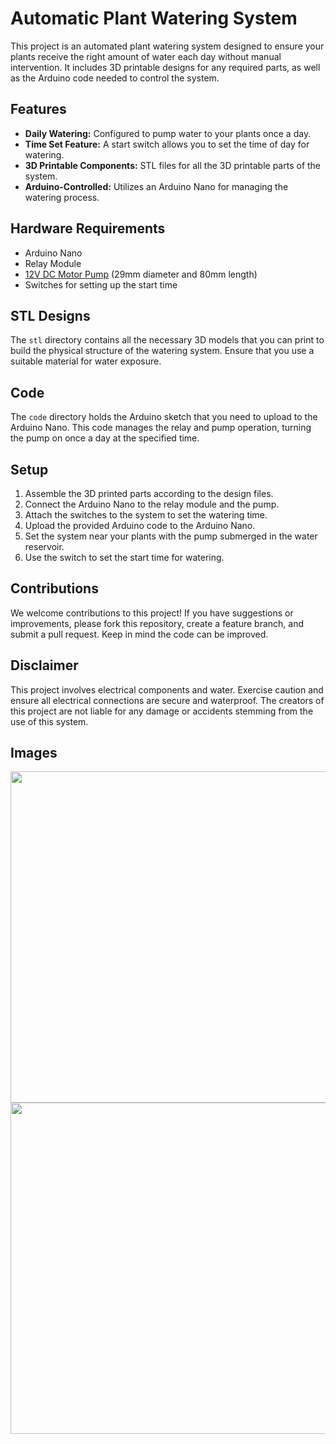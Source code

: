 # Automatic Plant Watering System

This project is an automated plant watering system designed to ensure your plants receive the right amount of water each day without manual intervention. It includes 3D printable designs for any required parts, as well as the Arduino code needed to control the system.

## Features

- **Daily Watering:** Configured to pump water to your plants once a day.
- **Time Set Feature:** A start switch allows you to set the time of day for watering.
- **3D Printable Components:** STL files for all the 3D printable parts of the system.
- **Arduino-Controlled:** Utilizes an Arduino Nano for managing the watering process.

## Hardware Requirements

- Arduino Nano
- Relay Module
- [12V DC Motor Pump](http://surl.li/syvim) (29mm diameter and 80mm length) 
- Switches for setting up the start time

## STL Designs

The `stl` directory contains all the necessary 3D models that you can print to build the physical structure of the watering system. Ensure that you use a suitable material for water exposure.

## Code

The `code` directory holds the Arduino sketch that you need to upload to the Arduino Nano. This code manages the relay and pump operation, turning the pump on once a day at the specified time.

## Setup

1. Assemble the 3D printed parts according to the design files.
2. Connect the Arduino Nano to the relay module and the pump.
3. Attach the switches to the system to set the watering time.
4. Upload the provided Arduino code to the Arduino Nano.
5. Set the system near your plants with the pump submerged in the water reservoir.
6. Use the switch to set the start time for watering.

## Contributions

We welcome contributions to this project! If you have suggestions or improvements, please fork this repository, create a feature branch, and submit a pull request. Keep in mind the code can be improved. 


## Disclaimer

This project involves electrical components and water. Exercise caution and ensure all electrical connections are secure and waterproof. The creators of this project are not liable for any damage or accidents stemming from the use of this system.


## Images

<p align="center"> 
  <img src="https://utfs.io/f/2f54125d-0678-4611-bb29-98994bed787b-ujtylh.JPG" width="600" height="530">
  <img src="https://utfs.io/f/a5e272b5-0f60-4421-b773-ed5e36ec6f2c-ujtylg.JPG" width="600" height="530">
</p>
